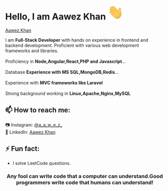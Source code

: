 # Hello, I am Aawez Khan <img src="https://raw.githubusercontent.com/ABSphreak/ABSphreak/master/gifs/Hi.gif" width="50px">


<div class="LI-profile-badge"  data-version="v1" data-size="medium" data-locale="en_US" data-type="vertical" data-theme="light" data-vanity="aawez-khan-90459517b"><a class="LI-simple-link" href='https://in.linkedin.com/in/aawez-khan-90459517b?trk=profile-badge'>Aawez Khan</a></div>






I am  **Full-Stack Developer** with hands on experience in frontend and backend development. Proficient with various web development frameworks and libraries. 
<br>
<br>
Proficiency in **Node,Angular,React,PHP and Javascript**...
<br>
<br>
Database **Experience with MS SQL,MongoDB,Redis**...
<br>
<br>
Experience with **MVC frameworks like Laravel**
<br>
<br>
Strong background working in **Linux,Apache,Nginx,MySQL**

## 📫 How to reach me:


📷 Instagram: [@a_a_w_e_z_](https://www.instagram.com/a_a_w_e_z_/)<br>
🧳 LinkedIn: [Aawez Khan](https://www.linkedin.com/in/aawez-khan-90459517b/)
<br>

## ⚡ Fun fact:
* I solve LeetCode questions.

<div align="center">

### Any fool can write code that a computer can understand.Good programmers write code that humans can understand!

</div>
